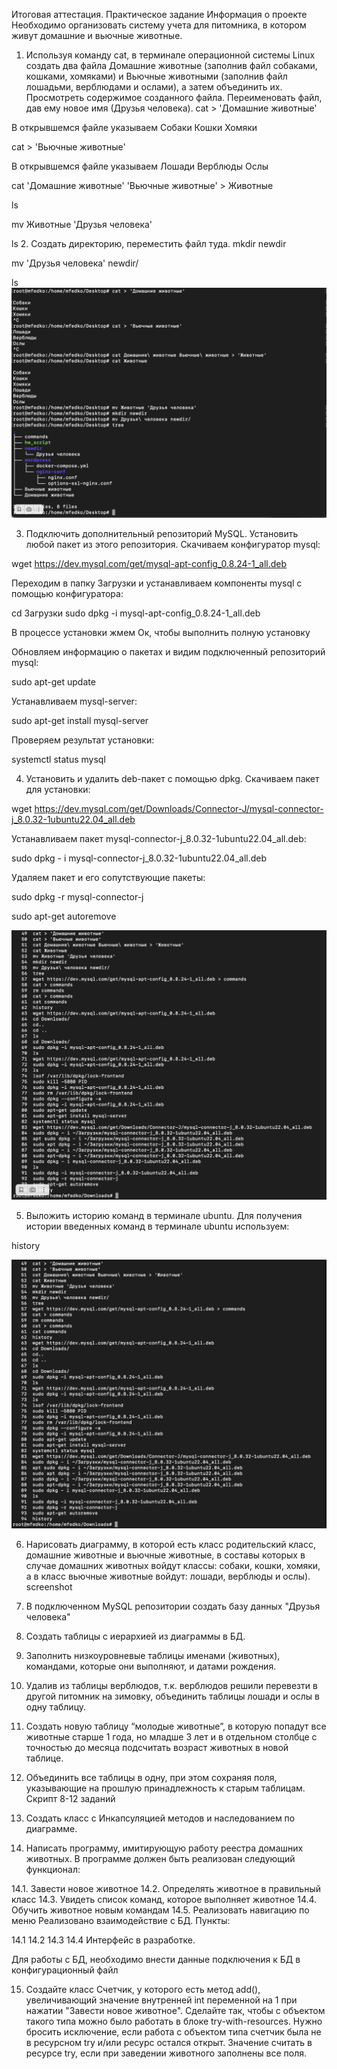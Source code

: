 Итоговая аттестация. Практическое задание
Информация о проекте
Необходимо организовать систему учета для питомника, в котором живут домашние и вьючные животные.

1. Используя команду cat, в терминале операционной 
   системы Linux создать два файла Домашние животные 
   (заполнив файл собаками, кошками, хомяками) и Вьючные 
   животными (заполнив файл лошадьми, верблюдами и ослами), 
   а затем объединить их. Просмотреть содержимое созданного 
   файла. Переименовать файл, дав ему новое имя (Друзья человека).
   cat > 'Домашние животные'

В открывшемся файле указываем Собаки Кошки Хомяки

cat > 'Вьючные животные'

В открывшемся файле указываем Лошади Верблюды Ослы

cat 'Домашние животные' 'Вьючные животные' > Животные

ls

mv Животные 'Друзья человека'

ls
2. Создать директорию, переместить файл туда.
   mkdir newdir

mv 'Друзья человека' newdir/

ls
![Снимок экрана 2023-10-05 в 16.27.40.png](IMG%2F%D0%A1%D0%BD%D0%B8%D0%BC%D0%BE%D0%BA%20%D1%8D%D0%BA%D1%80%D0%B0%D0%BD%D0%B0%202023-10-05%20%D0%B2%2016.27.40.png)

3. Подключить дополнительный репозиторий MySQL. Установить любой пакет из этого репозитория.
   Скачиваем конфигуратор mysql:

wget https://dev.mysql.com/get/mysql-apt-config_0.8.24-1_all.deb

Переходим в папку Загрузки и устанавливаем компоненты mysql с помощью конфигуратора:

cd Загрузки sudo dpkg -i mysql-apt-config_0.8.24-1_all.deb

В процессе установки жмем Ок, чтобы выполнить полную установку

Обновляем информацию о пакетах и видим подключенный репозиторий mysql:

sudo apt-get update

Устанавливаем mysql-server:

sudo apt-get install mysql-server

Проверяем результат установки:

systemctl status mysql

4. Установить и удалить deb-пакет с помощью dpkg.
   Скачиваем пакет для установки:

wget https://dev.mysql.com/get/Downloads/Connector-J/mysql-connector-j_8.0.32-1ubuntu22.04_all.deb

Устанавливаем пакет mysql-connector-j_8.0.32-1ubuntu22.04_all.deb:

sudo dpkg - i mysql-connector-j_8.0.32-1ubuntu22.04_all.deb

Удаляем пакет и его сопутствующие пакеты:

sudo dpkg -r mysql-connector-j

sudo apt-get autoremove

![Снимок экрана 2023-10-05 в 16.28.25.png](IMG%2F%D0%A1%D0%BD%D0%B8%D0%BC%D0%BE%D0%BA%20%D1%8D%D0%BA%D1%80%D0%B0%D0%BD%D0%B0%202023-10-05%20%D0%B2%2016.28.25.png)


5. Выложить историю команд в терминале ubuntu.
   Для получения истории введенных команд в терминале ubuntu используем:

history

![Снимок экрана 2023-10-05 в 17.53.56.png](IMG%2F%D0%A1%D0%BD%D0%B8%D0%BC%D0%BE%D0%BA%20%D1%8D%D0%BA%D1%80%D0%B0%D0%BD%D0%B0%202023-10-05%20%D0%B2%2017.53.56.png)

6. Нарисовать диаграмму, в которой есть класс родительский класс, домашние животные и вьючные животные, в составы которых в случае домашних животных войдут классы: собаки, кошки, хомяки, а в класс вьючные животные войдут: лошади, верблюды и ослы).
   screenshot

7. В подключенном MySQL репозитории создать базу данных "Друзья человека"
8. Создать таблицы с иерархией из диаграммы в БД.
9. Заполнить низкоуровневые таблицы именами (животных), командами, которые они выполняют, и датами рождения.
10. Удалив из таблицы верблюдов, т.к. верблюдов решили перевезти в другой питомник на зимовку, объединить таблицы лошади и ослы в одну таблицу.
11. Создать новую таблицу “молодые животные”, в которую попадут все животные старше 1 года, но младше 3 лет и в отдельном столбце с точностью до месяца подсчитать возраст животных в новой таблице.
12. Объединить все таблицы в одну, при этом сохраняя поля, указывающие на прошлую принадлежность к старым таблицам.
    Cкрипт 8-12 заданий

13. Создать класс с Инкапсуляцией методов и наследованием по диаграмме.
14. Написать программу, имитирующую работу реестра домашних животных.
    В программе должен быть реализован следующий функционал:

14.1. Завести новое животное
14.2. Определять животное в правильный класс
14.3. Увидеть список команд, которое выполняет животное
14.4. Обучить животное новым командам
14.5. Реализовать навигацию по меню
Реализовано взаимодействие с БД. Пункты:

14.1
14.2
14.3
14.4
Интерфейс в разработке.

Для работы с БД, необходимо внести данные подключения к БД в конфигурационный файл

15. Создайте класс Счетчик, у которого есть метод add(), увеличивающий значение внутренней int переменной на 1 при нажатии "Завести новое животное". Сделайте так, чтобы с объектом такого типа можно было работать в блоке try-with-resources. Нужно бросить исключение, если работа с объектом типа счетчик была не в ресурсном try и/или ресурс остался открыт. Значение считать в ресурсе try, если при заведении животного заполнены все поля.